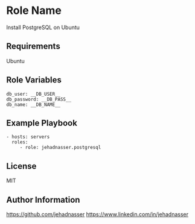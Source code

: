 Role Name
=========

Install PostgreSQL on Ubuntu

Requirements
------------

Ubuntu

Role Variables
--------------

    db_user: __DB_USER__
    db_password: __DB_PASS__
    db_name: __DB_NAME__

Example Playbook
----------------

    - hosts: servers
      roles:
         - role: jehadnasser.postgresql

License
-------

MIT

Author Information
------------------

https://github.com/jehadnasser
https://www.linkedin.com/in/jehadnasser
